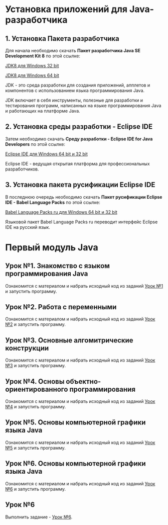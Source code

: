 <h1>Установка приложений для Java-разработчика</h1>
<h2>1. Установка Пакета разработчика</h2>
<p>Для начала необходимо скачать <b>Пакет разработчика Java SE Development Kit 8</b> по этой ссылке:</p>
<p><a href="https://drive.google.com/open?id=1PnA3jmd8DqLvLv8CjLzpLEnyCJpprZdX">JDK8 для Windows 32 bit</a></p>
<p><a href="https://drive.google.com/open?id=1cvlVlqNYWBhOQXdodyTq4ELmn-j6XSMG">JDK8 для Windows 64 bit</a></p>
<p>JDK - это среда разработки для создания приложений, апплетов и компонентов с использованием языка программирования Java.</p>
<p>JDK включает в себя инструменты, полезные для разработки и тестирования программ, написанных на языке программирования Java и работающих на платформе Java.</p>
<h2>2. Установка cреды разработки - Eclipse IDE</h2>
<p>Затем необходимо скачать <b>Среду разработки - Eclipse IDE for Java Developers</b> по этой ссылке:</p>
<p><a href="https://drive.google.com/open?id=12LIp409h-oO6Jqu8wK7pcK4zNcF487ej">Eclipse IDE для Windows 64 bit и 32 bit</a></p>
<p>Eclipse IDE - ведущая открытая платформа для профессиональных разработчиков.</p>
<h2>3. Установка пакета русификации Eclipse IDE</h2>
<p>В последнюю очередь необходимо скачать <b>Пакет русификации Eclipse IDE - Babel Language Packs</b> по этой ссылке:</p>
<p><a href="https://drive.google.com/open?id=1hGFDsqi7lQMFV4ZMtFLFuQDZ2kcG1Riv">Babel Language Packs ru для Windows 64 bit и 32 bit</a></p>
<p>Языковой пакет Babel Language Packs ru переводит интерфейс Eclipse IDE на русский язык.</p>
<h1>Первый модуль Java</h1>
<h2>Урок №1. Знакомство с языком программирования Java</h2>
<p>Ознакомится с материалом и набрать исходный код из заданий <a href="https://drive.google.com/open?id=1EC9EvbX3xW2sGaJNW_2EdaHF_V7hyV0c">Урок №1</a> и запустить программу.</p>
<h2>Урок №2. Работа с переменными</h2>
<p>Ознакомится с материалом и набрать исходный код из заданий <a href="https://drive.google.com/open?id=1W5yj5QoaeibhfmgKQ5J9JloHIsmZIfg7">Урок №2</a> и запустить программу.</p>
<h2>Урок №3. Основные алгомитрические конструкции</h2>
<p>Ознакомится с материалом и набрать исходный код из заданий <a href="https://drive.google.com/open?id=1bw8r2px2xhOzQn7XX-4zw-N-d90z9ZYK">Урок №3</a> и запустить программу.</p>
<h2>Урок №4. Основы объектно-ориентированного программирования</h2>
<p>Ознакомится с материалом и набрать исходный код из заданий <a href="https://drive.google.com/open?id=1EHmcGzIVEBfgN6fJb_Oi99cymMwOw0cT">Урок №4</a> и запустить программу.</p>
<h2>Урок №5. Основы компьютерной графики языка Java</h2>
<p>Ознакомится с материалом и набрать исходный код из заданий <a href="https://drive.google.com/open?id=1QYXe_izBALP2IMbEpe2MwJMGuJRLUce_">Урок №5</a> и запустить программу.</p>
<h2>Урок №6. Основы компьютерной графики языка Java</h2>
<p>Ознакомится с материалом и набрать исходный код из заданий <a href="https://drive.google.com/open?id=1u7L2fBq8hcUtIzUphgunVlSksj22aIsS">Урок №6</a> и запустить программу.</p>
<h2>Урок №6</h2>
<p>Выполнить задание - <a href="https://drive.google.com/open?id=174Fg6SpsUFE71orpLUyoJRV9t-CwWtlV">Урок №6</a>.</p>
